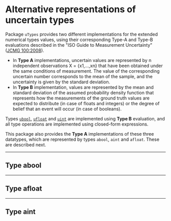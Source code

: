 # Alternative representations of uncertain types 

Package ``uTypes`` provides two different implementations for the extended numerical types values, using their corresponding Type-A and Type-B evaluations described in the "ISO Guide to Measurement Uncertainty" ([JCMG 100:2008](https://www.bipm.org/documents/20126/2071204/JCGM_100_2008_E.pdf)). 

- In **Type A** implementations, uncertain values are represented by n independent observations X = {x1,...,xn} that have been obtained under the same conditions of measurement. The value of the corresponding uncertain number corresponds to the mean of the sample, and the uncertainty is given by the standard deviation.  
- In **Type B** implementation, values are represented by the mean and standard deviation of the assumed probability density function that represents how the measurements of the ground truth values are expected to distribute (in case of floats and integers) or the degree of belief that an event will occur (in case of booleans).

Types [``ubool``](./UserGuide.md#type-ubool), [``ufloat``](./UserGuide.md#type-ufloat) and [``uint``](./UserGuide.md#type-uint) are implemented using **Type B** evaluation, and all type operations are implemented using closed-form expressions.

This package also provides the **Type A** implementations of these three datatypes, which are represented by types ``abool``, ``aint`` and ``afloat``. These are described next.

<!--- 
1. ``u-type`` datatypes: ubool, uint, ufloat, ustr, uenum.
    Type U is a pair (x, u), noted x ± u, that represents a random variable whose average is x and standard deviation is u.
2. ``a-type`` datatypes: abool, aint, afloat.
    Type A, maintain the set of the measured values as X = {x1,...,xn}, x ± u could be calculated as the mean and standard deviation.
3. ``s-type`` datatype: sbool.
    A particular type of subjective uncertainty (Belief Uncertainty) when a user is not sure about the truth of a statement.
-->

---

## Type abool

---

## Type afloat

---

## Type aint



